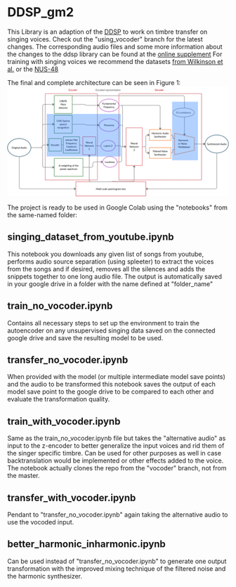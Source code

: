 # DDSP_gm2  

This Library is an adaption of the [DDSP](https://github.com/magenta/ddsp) to work on timbre transfer on singing voices. Check out the "using_vocoder" branch for the latest changes.
The corresponding audio files and some more information about the changes to the ddsp library can be found at the [online supplement](https://n.ethz.ch/~ghutter/webpage/sound.html)
For training with singing voices we recommend the datasets [from Wilkinson et al.](https://zenodo.org/record/1193957) or the [NUS-48](https://smcnus.comp.nus.edu.sg/nus-48e-sung-and-spoken-lyrics-corpus/)

The final and complete architecture can be seen in Figure 1:
![Figure 1](https://github.com/gianmarcohutter/ddsp_gm2/blob/master/final.png)

The project is ready to be used in Google Colab using the "notebooks" from the same-named folder:

## singing_dataset_from_youtube.ipynb
This notebook you downloads any given list of songs from youtube, performs audio source separation (using spleeter) to extract the voices from the songs and if desired, removes all the silences and adds the snippets together to one long audio file. The output is automatically saved in your google drive in a folder with the name defined at "folder_name"

## train_no_vocoder.ipynb
Contains all necessary steps to set up the environment to train the autoencoder on any unsupervised singing data saved on the connected google drive and save the resulting model to be used.

## transfer_no_vocoder.ipynb
When provided with the model (or multiple intermediate model save points) and the audio to be transformed this notebook saves the output of each model save point to the google drive to be compared to each other and evaluate the transformation quality.

## train_with_vocoder.ipynb
Same as the train_no_vocoder.ipynb file but takes the "alternative audio" as input to the z-encoder to better generalize the input voices and rid them of the singer specific timbre. Can be used for other purposes as well in case backtranslation would be implemented or other effects added to the voice. The notebook actually clones the repo from the "vocoder" branch, not from the master. 

## transfer_with_vocoder.ipynb
Pendant to "transfer_no_vocoder.ipynb" again taking the alternative audio to use the vocoded input. 

## better_harmonic_inharmonic.ipynb
Can be used instead of "transfer_no_vocoder.ipynb" to generate one output transformation with the improved mixing technique of the filtered noise and the harmonic synthesizer.


